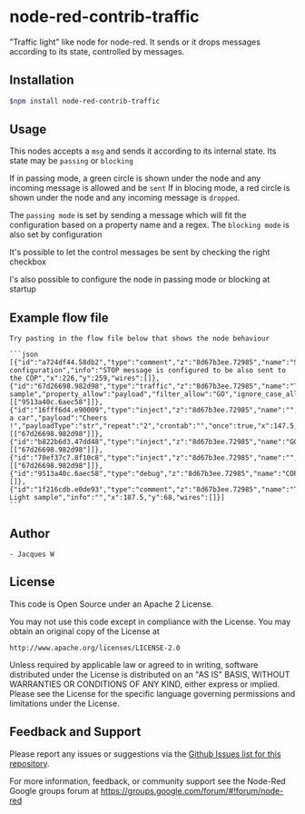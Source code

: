# node-red-contrib-traffic
"Traffic light" like node for node-red. It sends or it drops messages according to its state, controlled by messages.

## Installation
```bash
$npm install node-red-contrib-traffic
```

## Usage

  This nodes accepts a `msg` and sends it according to its internal state. Its state may be `passing` or `blocking`

  If in passing mode, a green circle is shown under the node and any incoming message is allowed and be ``sent``
  If in blocing mode, a red circle is shown under the node and any incoming message is ``dropped``.

  The `passing mode` is set by sending a message which will fit the configuration based on a property name and a regex.
  The `blocking mode` is also set by configuration

  It's possible to let the control messages be sent by checking the right checkbox

  I's also possible to configure the node in passing mode or blocking at startup

## Example flow file

	Try pasting in the flow file below that shows the node behaviour 

	```json
	[{"id":"a724df44.58db2","type":"comment","z":"8d67b3ee.72985","name":"STOP configuration","info":"STOP message is configured to be also sent to the COP","x":226,"y":259,"wires":[]},{"id":"67d26698.982d98","type":"traffic","z":"8d67b3ee.72985","name":"Traffic sample","property_allow":"payload","filter_allow":"GO","ignore_case_allow":false,"send_allow":false,"property_stop":"payload","filter_stop":"stop","ignore_case_stop":true,"send_stop":true,"default_start":false,"x":362.5,"y":145,"wires":[["9513a40c.6aec58"]]},{"id":"16fff6d4.e90009","type":"inject","z":"8d67b3ee.72985","name":"","topic":"I'm a car","payload":"Cheers !","payloadType":"str","repeat":"2","crontab":"","once":true,"x":147.5,"y":141,"wires":[["67d26698.982d98"]]},{"id":"b822b6d3.47dd48","type":"inject","z":"8d67b3ee.72985","name":"GO","topic":"","payload":"GO","payloadType":"str","repeat":"","crontab":"","once":false,"x":117.5,"y":197,"wires":[["67d26698.982d98"]]},{"id":"70ef37c7.8f10c8","type":"inject","z":"8d67b3ee.72985","name":"","topic":"","payload":"STOP","payloadType":"str","repeat":"","crontab":"","once":false,"x":117.5,"y":238,"wires":[["67d26698.982d98"]]},{"id":"9513a40c.6aec58","type":"debug","z":"8d67b3ee.72985","name":"COP","active":true,"console":"false","complete":"payload","x":530.5,"y":186,"wires":[]},{"id":"1f216cdb.e0de93","type":"comment","z":"8d67b3ee.72985","name":"Traffic Light sample","info":"","x":187.5,"y":68,"wires":[]}]
	```

## Author

	- Jacques W

## License

This code is Open Source under an Apache 2 License.

You may not use this code except in compliance with the License. You may obtain an original copy of the License at

    http://www.apache.org/licenses/LICENSE-2.0

Unless required by applicable law or agreed to in writing, software distributed under the License is distributed on an
"AS IS" BASIS, WITHOUT WARRANTIES OR CONDITIONS OF ANY KIND, either express or implied. Please see the
License for the specific language governing permissions and limitations under the License.

## Feedback and Support

Please report any issues or suggestions via the [Github Issues list for this repository](https://github.com/Jacques44/node-red-contrib-traffic/issues).

For more information, feedback, or community support see the Node-Red Google groups forum at https://groups.google.com/forum/#!forum/node-red


